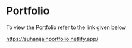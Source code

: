 # Portfolio
To view the Portfolio refer to the link given below

https://suhanijainportfolio.netlify.app/
